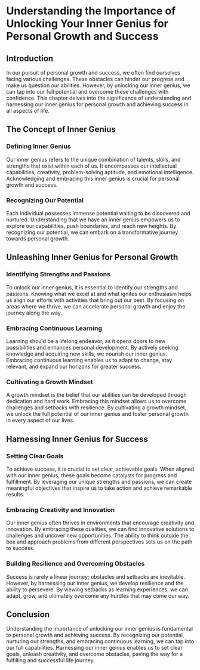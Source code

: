 Understanding the Importance of Unlocking Your Inner Genius for Personal Growth and Success
====================================================================================================

Introduction
------------

In our pursuit of personal growth and success, we often find ourselves facing various challenges. These obstacles can hinder our progress and make us question our abilities. However, by unlocking our inner genius, we can tap into our full potential and overcome these challenges with confidence. This chapter delves into the significance of understanding and harnessing our inner genius for personal growth and achieving success in all aspects of life.

The Concept of Inner Genius
---------------------------

### Defining Inner Genius

Our inner genius refers to the unique combination of talents, skills, and strengths that exist within each of us. It encompasses our intellectual capabilities, creativity, problem-solving aptitude, and emotional intelligence. Acknowledging and embracing this inner genius is crucial for personal growth and success.

### Recognizing Our Potential

Each individual possesses immense potential waiting to be discovered and nurtured. Understanding that we have an inner genius empowers us to explore our capabilities, push boundaries, and reach new heights. By recognizing our potential, we can embark on a transformative journey towards personal growth.

Unleashing Inner Genius for Personal Growth
-------------------------------------------

### Identifying Strengths and Passions

To unlock our inner genius, it is essential to identify our strengths and passions. Knowing what we excel at and what ignites our enthusiasm helps us align our efforts with activities that bring out our best. By focusing on areas where we thrive, we can accelerate personal growth and enjoy the journey along the way.

### Embracing Continuous Learning

Learning should be a lifelong endeavor, as it opens doors to new possibilities and enhances personal development. By actively seeking knowledge and acquiring new skills, we nourish our inner genius. Embracing continuous learning enables us to adapt to change, stay relevant, and expand our horizons for greater success.

### Cultivating a Growth Mindset

A growth mindset is the belief that our abilities can be developed through dedication and hard work. Embracing this mindset allows us to overcome challenges and setbacks with resilience. By cultivating a growth mindset, we unlock the full potential of our inner genius and foster personal growth in every aspect of our lives.

Harnessing Inner Genius for Success
-----------------------------------

### Setting Clear Goals

To achieve success, it is crucial to set clear, achievable goals. When aligned with our inner genius, these goals become catalysts for progress and fulfillment. By leveraging our unique strengths and passions, we can create meaningful objectives that inspire us to take action and achieve remarkable results.

### Embracing Creativity and Innovation

Our inner genius often thrives in environments that encourage creativity and innovation. By embracing these qualities, we can find innovative solutions to challenges and uncover new opportunities. The ability to think outside the box and approach problems from different perspectives sets us on the path to success.

### Building Resilience and Overcoming Obstacles

Success is rarely a linear journey; obstacles and setbacks are inevitable. However, by harnessing our inner genius, we develop resilience and the ability to persevere. By viewing setbacks as learning experiences, we can adapt, grow, and ultimately overcome any hurdles that may come our way.

Conclusion
----------

Understanding the importance of unlocking our inner genius is fundamental to personal growth and achieving success. By recognizing our potential, nurturing our strengths, and embracing continuous learning, we can tap into our full capabilities. Harnessing our inner genius enables us to set clear goals, unleash creativity, and overcome obstacles, paving the way for a fulfilling and successful life journey.
